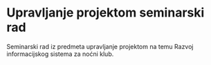 # Upravljanje projektom seminarski rad
Seminarski rad iz predmeta upravljanje projektom na temu Razvoj informacijskog sistema za noćni klub.
